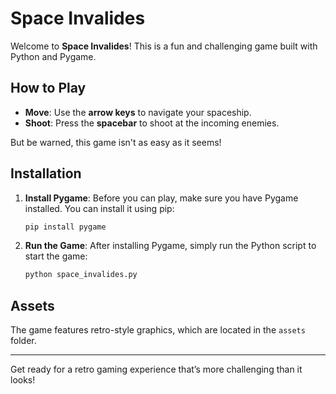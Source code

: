 # Space Invalides 

Welcome to **Space Invalides**! This is a fun and challenging game built with Python and Pygame.

## How to Play

- **Move**: Use the **arrow keys** to navigate your spaceship.
- **Shoot**: Press the **spacebar** to shoot at the incoming enemies.

But be warned, this game isn't as easy as it seems!

## Installation

1. **Install Pygame**: Before you can play, make sure you have Pygame installed. You can install it using pip:

    ```bash
    pip install pygame
    ```

2. **Run the Game**: After installing Pygame, simply run the Python script to start the game:

    ```bash
    python space_invalides.py
    ```

## Assets

The game features retro-style graphics, which are located in the `assets` folder.

---

Get ready for a retro gaming experience that’s more challenging than it looks!

